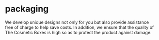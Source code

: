 # packaging
We develop unique designs not only for you but also provide assistance free of charge to help save costs. In addition, we ensure that the quality of The Cosmetic Boxes is high so as to protect the product against damage.
